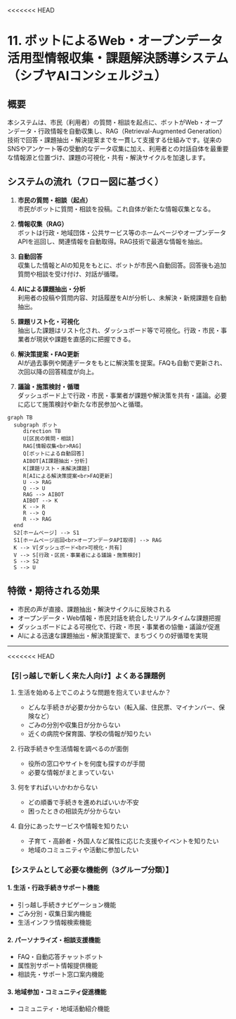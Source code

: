 <<<<<<< HEAD
# 11. ボットによるWeb・オープンデータ活用型情報収集・課題解決誘導システム（シブヤAIコンシェルジュ）

## 概要

本システムは、市民（利用者）の質問・相談を起点に、ボットがWeb・オープンデータ・行政情報を自動収集し、RAG（Retrieval-Augmented Generation）技術で回答・課題抽出・解決提案までを一貫して支援する仕組みです。従来のSNSやアンケート等の受動的なデータ収集に加え、利用者との対話自体を最重要な情報源と位置づけ、課題の可視化・共有・解決サイクルを加速します。

## システムの流れ（フロー図に基づく）

1. **市民の質問・相談（起点）**  
	市民がボットに質問・相談を投稿。これ自体が新たな情報収集となる。

2. **情報収集（RAG）**  
	ボットは行政・地域団体・公共サービス等のホームページやオープンデータAPIを巡回し、関連情報を自動取得。RAG技術で最適な情報を抽出。

3. **自動回答**  
	収集した情報とAIの知見をもとに、ボットが市民へ自動回答。回答後も追加質問や相談を受け付け、対話が循環。

4. **AIによる課題抽出・分析**  
	利用者の投稿や質問内容、対話履歴をAIが分析し、未解決・新規課題を自動抽出。

5. **課題リスト化・可視化**  
	抽出した課題はリスト化され、ダッシュボード等で可視化。行政・市民・事業者が現状や課題を直感的に把握できる。

6. **解決策提案・FAQ更新**  
	AIが過去事例や関連データをもとに解決策を提案。FAQも自動で更新され、次回以降の回答精度が向上。

7. **議論・施策検討・循環**  
	ダッシュボード上で行政・市民・事業者が課題や解決策を共有・議論。必要に応じて施策検討や新たな市民参加へと循環。

```mermaid
graph TB
  subgraph ボット
	 direction TB
	 U[区民の質問・相談]
	 RAG[情報収集<br>RAG]
	 Q[ボットによる自動回答]
	 AIBOT[AI課題抽出・分析]
	 K[課題リスト・未解決課題]
	 R[AIによる解決策提案<br>FAQ更新]
	 U --> RAG
	 Q --> U
	 RAG --> AIBOT
	 AIBOT --> K
	 K --> R
	 R --> Q
	 R --> RAG
  end
  S2[ホームページ] --> S1
  S1[ホームページ巡回<br>オープンデータAPI取得] --> RAG
  K --> V[ダッシュボード<br>可視化・共有]
  V --> S[行政・区民・事業者による議論・施策検討]
  S --> S2
  S --> U
```

## 特徴・期待される効果

- 市民の声が直接、課題抽出・解決サイクルに反映される
- オープンデータ・Web情報・市民対話を統合したリアルタイムな課題把握
- ダッシュボードによる可視化で、行政・市民・事業者の協働・議論が促進
- AIによる迅速な課題抽出・解決策提案で、まちづくりの好循環を実現

---

<<<<<<< HEAD
### 【引っ越しで新しく来た人向け】よくある課題例

1. 生活を始める上でこのような問題を抱えていませんか？
	- どんな手続きが必要か分からない（転入届、住民票、マイナンバー、保険など）
	- ごみの分別や収集日が分からない
	- 近くの病院や保育園、学校の情報が知りたい

2. 行政手続きや生活情報を調べるのが面倒
	- 役所の窓口やサイトを何度も探すのが手間
	- 必要な情報がまとまっていない

3. 何をすればいいかわからない
	- どの順番で手続きを進めればいいか不安
	- 困ったときの相談先が分からない

4. 自分にあったサービスや情報を知りたい
	- 子育て・高齢者・外国人など属性に応じた支援やイベントを知りたい
	- 地域のコミュニティや活動に参加したい
	
	
### 【システムとして必要な機能例（3グループ分類）】

#### 1. 生活・行政手続きサポート機能
- 引っ越し手続きナビゲーション機能
- ごみ分別・収集日案内機能
- 生活インフラ情報検索機能

#### 2. パーソナライズ・相談支援機能
- FAQ・自動応答チャットボット
- 属性別サポート情報提供機能
- 相談先・サポート窓口案内機能

#### 3. 地域参加・コミュニティ促進機能
- コミュニティ・地域活動紹介機能

